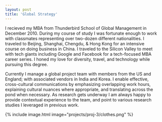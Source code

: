```yaml
---
layout: post
title: 'Global Strategy'
---
```


I recieved my MBA from Thunderbird School of Global Management in December 2010.  During my course of study I was fortunate enough to work with classmates representing over two-dozen different nationalities.  I traveled to Beijing, Shanghai, Chengdu, & Hong Kong for an intensive course on doing business in China.  I traveled to the Silicon Valley to meet with tech giants including Google and Facebook for a tech-focused MBA career series.  I honed my love for diversity, travel, and technology while pursuing this degree.

Currently I manage a global project team with members from the US and England; with associated vendors in India and Korea.  I enable effective, cross-cultural communications by emphasizing overlapping work hours, explaining cultural nuances where appropriate, and translating across the pond when necessary.  As research gets underway I am always happy to provide contextual experience to the team, and point to various research studies I leveraged in previous work.  

{% include image.html image="projects/proj-3/clothes.png" %}
